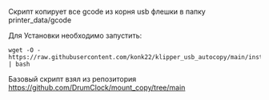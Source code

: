 Скрипт копирует все gcode из корня usb флешки в папку printer_data/gcode  
  
Для Установки необходимо запустить:  
```
wget -O - https://raw.githubusercontent.com/konk22/klipper_usb_autocopy/main/install.sh | bash
```  

Базовый скрипт взял из репозитория https://github.com/DrumClock/mount_copy/tree/main
